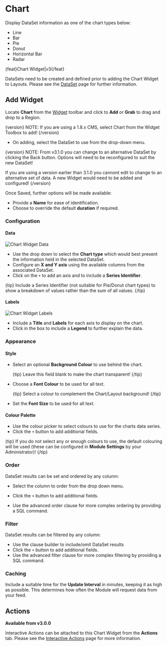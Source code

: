 <!--toc=widgets-->

# Chart

Display DataSet information as one of the chart types below:

- Line
- Bar
- Pie
- Donut
- Horizontal Bar
- Radar

{feat}Chart Widget|v3{/feat}

DataSets need to be created and defined prior to adding the Chart Widget to Layouts. Please see the [DataSet](media_datasets.html) page for further information.

## Add Widget

Locate **Chart** from the [Widget](layouts_widgets.html) toolbar and click to **Add** or **Grab** to drag and drop to a Region.

{version}
NOTE: If you are using a 1.8.x CMS, select Chart from the Widget Toolbox to add!
{/version}

- On adding, select the DataSet to use from the drop-down menu.

{version}
NOTE: From v3.1.0 you can change to an alternative DataSet by clicking the Back button. Options will  need to be reconfigured to suit the new DataSet!

If you are using a version earlier than 3.1.0 you cannont edit to change to an alternative set of data. A new Widget would need to be added and configured!
{/version}

Once Saved, further options will be made available:

- Provide a **Name** for ease of identification.
- Choose to override the default **duration** if required.

### Configuration

#### Data

![Chart Widget Data](img\v3.1_media_chart_data.png)

- Use the drop down to select the **Chart type** which would best present the information held in the selected DataSet.
- Configure an **X and Y axis** using the available columns from the associated DataSet.
- Click on the `+` to add an axis and to include a **Series Identifier**.

{tip}
Include a Series Identifier (not suitable for Pie/Donut chart types) to show a breakdown of values rather than the sum of all values. 
{/tip}

#### Labels

![Chart Widget Labels](img\v3.1_media_chart_labels.png)

- Include a **Title** and **Labels** for each axis to display on the chart. 
- Click in the box to include a **Legend** to further explain the data. 

### Appearance

#### Style

- Select an optional **Background Colour** to use behind the chart.

  {tip}
  Leave this field blank to make the chart transparent!
  {/tip}

- Choose a **Font Colour** to be used for all text.

  {tip}
  Select a colour to complement the Chart/Layout background!
  {/tip}

- Set the **Font Size** to be used for all text.

#### Colour Palette

- Use the colour picker to select colours to use for the charts data series.
- Click the `+` button to add additional fields.

{tip}
 If you do not select any or enough colours to use, the default colouring will be used (these can be configured in **Module Settings** by your Administrator)!
{/tip}

### Order

DataSet results can be set and ordered by any column:

- Select the column to order from the drop down menu.

- Click the `+` button to add additional fields.
- Use the advanced order clause for more complex ordering by providing a SQL command.

### Filter

DataSet results can be filtered by any column:

- Use the clause builder to include/omit DataSet results
- Click the `+` button to add additional fields.
- Use the advanced filter clause for more complex filtering by providing a SQL command.

### Caching

Include a suitable time for the **Update Interval** in minutes, keeping it as high as possible. This determines how often the Module will request data from your feed. 

## Actions 

**Available from v3.0.0**

Interactive Actions can be attached to this Chart Widget from the **Actions** tab. Please see the [Interactive Actions](layouts_interactive_actions.html) page for more information.
